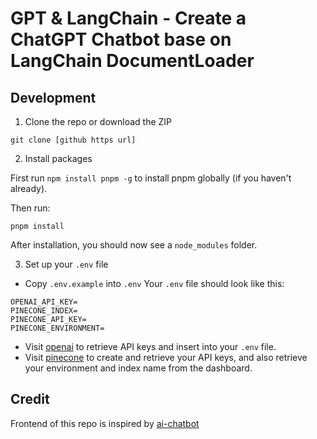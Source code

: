 # GPT & LangChain - Create a ChatGPT Chatbot base on LangChain DocumentLoader

## Development

1. Clone the repo or download the ZIP

```
git clone [github https url]
```

2. Install packages

First run `npm install pnpm -g` to install pnpm globally (if you haven't already).

Then run:

```
pnpm install
```

After installation, you should now see a `node_modules` folder.

3. Set up your `.env` file

- Copy `.env.example` into `.env`
  Your `.env` file should look like this:

```
OPENAI_API_KEY=
PINECONE_INDEX=
PINECONE_API_KEY=
PINECONE_ENVIRONMENT=

```

- Visit [openai](https://help.openai.com/en/articles/4936850-where-do-i-find-my-secret-api-key) to retrieve API keys and insert into your `.env` file.
- Visit [pinecone](https://pinecone.io/) to create and retrieve your API keys, and also retrieve your environment and index name from the dashboard.

## Credit

Frontend of this repo is inspired by [ai-chatbot](https://github.com/vercel-labs/ai-chatbot)
